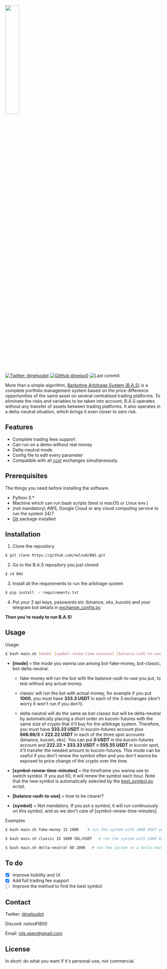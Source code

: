 <p align="left">
  <img width="30%" height="30%" src="https://bas.teleporthq.app/playground_assets/bas-logo-rouge-600w.png">
</p>
 
[![Twitter: @nelsodot](https://img.shields.io/twitter/follow/nelsodot?label=%40nelsodot&style=social)](https://twitter.com/nelsodot)
[![GitHub @nelso0](https://img.shields.io/github/followers/nelso0?label=follow&style=social)](https://github.com/nelso0)
![Last commit](https://img.shields.io/github/last-commit/nelso0/BAS)


More than a simple algorithm, [Barbotine Arbitrage System (B.A.S)](https://bas.teleporthq.app) is a complete portfolio management system based on the price difference opportunities of the same asset on several centralized trading platforms.
To eliminate the risks and variables to be taken into account, B.A.S operates without any transfer of assets between trading platforms. It also operates in a delta-neutral situation, which brings it even closer to zero risk.

## Features

* Complete trading fees support
* Can run on a demo without real money
* Delta-neutral mode
* Config file to edit every parameter
* Compatible with all [ccxt](https://github.com/ccxt/ccxt) exchanges simultaneously.

## Prerequisites

The things you need before installing the software.

* Python 3.*
* Machine which can run bash scripts (best is macOS or Linux env.)
* (not mandatory) AWS, Google Cloud or any cloud computing service to run the system 24/7
* [Git](https://git-scm.com/book/en/v2/Getting-Started-Installing-Git) package installed

## Installation

1. Clone the repository 
```sh
$ git clone https://github.com/nelso0/BAS.git
```
2. Go to the B.A.S repository you just cloned
```sh
$ cd BAS
```
3. Install all the requirements to run the arbitrage system
```sh
$ pip install -r requirements.txt
```
4. Put your 3 api keys, passwords etc (binance, okx, kucoin) and your telegram bot details in [exchange_config.py](exchange_config.py)

**Then you're ready to run B.A.S!**

## Usage

Usage: 

```sh
$ bash main.sh [mode] [symbol-renew-time-minutes] [balance-usdt-to-use] {symbol}
```

* **[mode]** = the mode you wanna use among bot-fake-money, bot-classic, bot-delta-neutral. 
  
  * fake-money will run the bot with the balance-usdt-to-use you put, to test without any actual money.
  
  * classic will run the bot with actual money, for example if you put **1000**, you must have **333.3 USDT** in each of the 3 exchanges (don't worry it      won't run if you don't).
  
  * delta-neutral will do the same as bot-classic but will be delta-neutral by automatically placing a short order on kucoin-futures with the same size       of crypto that it'll buy for the arbitrage system. Therefore, you must have **333.33 USDT** in kucoin-futures account plus **666.66/3 = 222.22 USDT** in   each of the   three spot accounts (binance, kucoin, okx). You can put **0 USDT** in the kucoin-futures account and **222.22 + 333.33 USDT = 555.55 USDT**   in kucoin spot, it'll   transfer the needed amount to kucoin-futures.
  This mode can be useful if you don't renew the symbol often and you don't wanna be exposed to price change of the crypto over the time.

* **[symbol-renew-time-minutes]** = the timeframe you wanna use to switch symbol. If you put 60, it will renew the symbol each hour. Note that the new symbol is automatically selected by the [best_symbol.py](best-symbol.py) script.

* **[balance-usdt-to-use]** = how to be clearer? 

* **{symbol}** = Not mandatory. If you put a symbol, it will run continuously on this symbol, and so we don't care of [symbol-renew-time-minutes].

Examples

```sh
$ bash main.sh fake-money 15 1000    # run the system with 1000 USDT and renew symbol every 15 minutes.
```
```sh
$ bash main.sh classic 15 1000 SOL/USDT   # run the system with 1000 USDT on SOL/USDT continuously (change the symbol to SOL/USDT each 15 minutes).
```
```sh
$ bash main.sh delta-neutral 60 2000   # run the system in a delta-neutral situation with 2000 USDT and renew the symbol each hour. Note that with same amount of USDT, the delta-neutral mode will have 2/3 of the profits of the classic mode because it has less liquidity to invest in arbitrage opportunities. (Yes, a delta-neutral situation has a cost.)
```

## To do

- [x] Improve lisibility and UI
- [x] Add full trading fee support
- [ ] Improve the method to find the best symbol

## Contact

Twitter: [@nelsodot](https://twitter.com/nelsodo)

Discord: nelso#1800

Email: [nils.spen@gmail.com](mailto:nils.spen@gmail.com)

## License

In short: do what you want if it's personal-use, not commercial.
